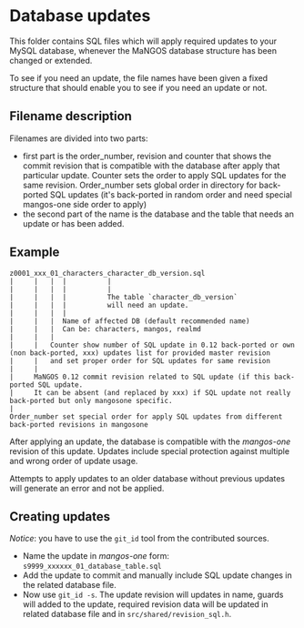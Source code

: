 Database updates
================
This folder contains SQL files which will apply required updates to your MySQL
database, whenever the MaNGOS database structure has been changed or extended.

To see if you need an update, the file names have been given a fixed structure
that should enable you to see if you need an update or not.

Filename description
--------------------
Filenames are divided into two parts:

* first part is the order_number, revision and counter that shows the commit
  revision that is compatible with the database after apply that particular update.
  Counter sets the order to apply SQL updates for the same revision. Order_number
  sets global order in directory for back-ported SQL updates (it's back-ported in
  random order and need special mangos-one side order to apply)
* the second part of the name is the database and the table that needs an update
  or has been added.

Example
-------
    z0001_xxx_01_characters_character_db_version.sql
    |     |   |  |          |
    |     |   |  |          |
    |     |   |  |          The table `character_db_version`
    |     |   |  |          will need an update.
    |     |   |  |
    |     |   |  Name of affected DB (default recommended name)
    |     |   |  Can be: characters, mangos, realmd
    |     |   |
    |     |   Counter show number of SQL update in 0.12 back-ported or own (non back-ported, xxx) updates list for provided master revision
    |     |   and set proper order for SQL updates for same revision
    |     |
    |     MaNGOS 0.12 commit revision related to SQL update (if this back-ported SQL update.
    |     It can be absent (and replaced by xxx) if SQL update not really back-ported but only mangosone specific.
    |
    Order_number set special order for apply SQL updates from different back-ported revisions in mangosone

After applying an update, the database is compatible with the *mangos-one* revision
of this update. Updates include special protection against multiple and wrong order
of update usage.

Attempts to apply updates to an older database without previous updates will generate
an error and not be applied.

Creating updates
----------------
*Notice*: you have to use the `git_id` tool from the contributed sources.

* Name the update in *mangos-one* form: `s9999_xxxxxx_01_database_table.sql`
* Add the update to commit and manually include SQL update changes in the related
  database file.
* Now use `git_id -s`. The update revision will updates in name, guards will added
  to the update, required revision data will be updated in related database file
  and in `src/shared/revision_sql.h`.
